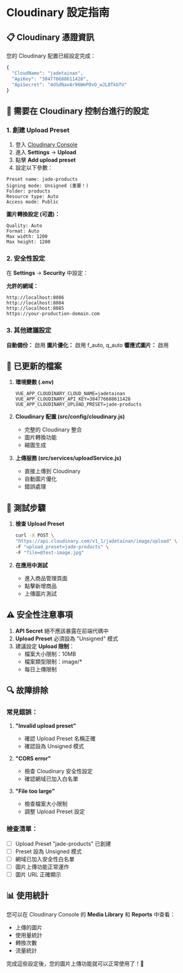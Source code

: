 # Cloudinary 設定指南

## 📋 Cloudinary 憑證資訊

您的 Cloudinary 配置已經設定完成：

```javascript
{
  "CloudName": "jadetainan",
  "ApiKey": "384776688611428",
  "ApiSecret": "4dSdNavAr96WmP0vO_wJL8TkbTU"
}
```

## 🔧 需要在 Cloudinary 控制台進行的設定

### 1. 創建 Upload Preset

1. 登入 [Cloudinary Console](https://console.cloudinary.com/)
2. 進入 **Settings** → **Upload**
3. 點擊 **Add upload preset**
4. 設定以下參數：

```
Preset name: jade-products
Signing mode: Unsigned (重要！)
Folder: products
Resource type: Auto
Access mode: Public
```

**圖片轉換設定 (可選)：**
```
Quality: Auto
Format: Auto
Max width: 1200
Max height: 1200
```

### 2. 安全性設定

在 **Settings** → **Security** 中設定：

**允許的網域：**
```
http://localhost:8086
http://localhost:8084
http://localhost:8085
https://your-production-domain.com
```

### 3. 其他建議設定

**自動備份：** 啟用
**圖片優化：** 啟用 f_auto, q_auto
**響應式圖片：** 啟用

## 📝 已更新的檔案

1. **環境變數 (.env)**
   ```env
   VUE_APP_CLOUDINARY_CLOUD_NAME=jadetainan
   VUE_APP_CLOUDINARY_API_KEY=384776688611428
   VUE_APP_CLOUDINARY_UPLOAD_PRESET=jade-products
   ```

2. **Cloudinary 配置 (src/config/cloudinary.js)**
   - 完整的 Cloudinary 整合
   - 圖片轉換功能
   - 縮圖生成

3. **上傳服務 (src/services/uploadService.js)**
   - 直接上傳到 Cloudinary
   - 自動圖片優化
   - 錯誤處理

## 🚀 測試步驟

1. **檢查 Upload Preset**
   ```bash
   curl -X POST \
   "https://api.cloudinary.com/v1_1/jadetainan/image/upload" \
   -F "upload_preset=jade-products" \
   -F "file=@test-image.jpg"
   ```

2. **在應用中測試**
   - 進入商品管理頁面
   - 點擊新增商品
   - 上傳圖片測試

## ⚠️ 安全性注意事項

1. **API Secret** 絕不應該暴露在前端代碼中
2. **Upload Preset** 必須設為 "Unsigned" 模式
3. 建議設定 **Upload 限制**：
   - 檔案大小限制：10MB
   - 檔案類型限制：image/*
   - 每日上傳限制

## 🔍 故障排除

### 常見錯誤：

1. **"Invalid upload preset"**
   - 確認 Upload Preset 名稱正確
   - 確認設為 Unsigned 模式

2. **"CORS error"**
   - 檢查 Cloudinary 安全性設定
   - 確認網域已加入白名單

3. **"File too large"**
   - 檢查檔案大小限制
   - 調整 Upload Preset 設定

### 檢查清單：

- [ ] Upload Preset "jade-products" 已創建
- [ ] Preset 設為 Unsigned 模式
- [ ] 網域已加入安全性白名單
- [ ] 圖片上傳功能正常運作
- [ ] 圖片 URL 正確顯示

## 📊 使用統計

您可以在 Cloudinary Console 的 **Media Library** 和 **Reports** 中查看：
- 上傳的圖片
- 使用量統計
- 轉換次數
- 流量統計

完成這些設定後，您的圖片上傳功能就可以正常使用了！🎉
